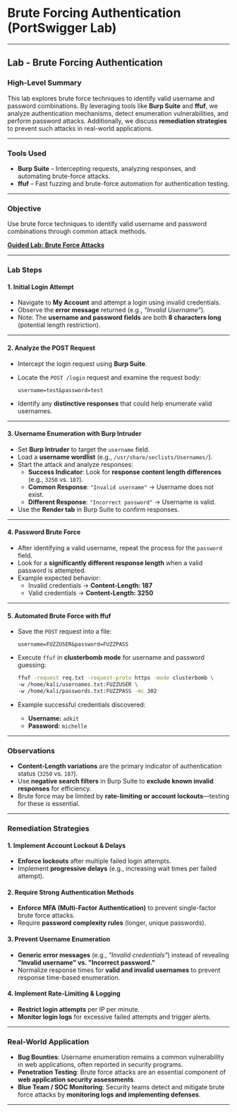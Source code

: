 # Brute Forcing Authentication (PortSwigger Lab)

***

## **Lab - Brute Forcing Authentication**

### **High-Level Summary**

This lab explores brute force techniques to identify valid username and password combinations. By leveraging tools like **Burp Suite** and **ffuf**, we analyze authentication mechanisms, detect enumeration vulnerabilities, and perform password attacks. Additionally, we discuss **remediation strategies** to prevent such attacks in real-world applications.

***

### **Tools Used**

* **Burp Suite** – Intercepting requests, analyzing responses, and automating brute-force attacks.
* **ffuf** – Fast fuzzing and brute-force automation for authentication testing.

***

### **Objective**

Use brute force techniques to identify valid username and password combinations through common attack methods.

[**Guided Lab: Brute Force Attacks**](https://portswigger.net/web-security/authentication/password-based/lab-username-enumeration-via-different-responses)

***

### **Lab Steps**

#### 1. **Initial Login Attempt**

* Navigate to **My Account** and attempt a login using invalid credentials.
* Observe the **error message** returned (e.g., _"Invalid Username"_).
* Note: The **username and password fields** are both **8 characters long** (potential length restriction).

***

#### 2. **Analyze the POST Request**

* Intercept the login request using **Burp Suite**.
*   Locate the `POST /login` request and examine the request body:

    ```plaintext
    username=test&password=test
    ```
* Identify any **distinctive responses** that could help enumerate valid usernames.

***

#### 3. **Username Enumeration with Burp Intruder**

* Set **Burp Intruder** to target the `username` field.
* Load a **username wordlist** (e.g., `/usr/share/seclists/Usernames/`).
* Start the attack and analyze responses:
  * **Success Indicator**: Look for **response content length differences** (e.g., `3250` vs. `187`).
  * **Common Response**: `"Invalid username"` → Username does not exist.
  * **Different Response**: `"Incorrect password"` → Username is valid.
* Use the **Render tab** in Burp Suite to confirm responses.

***

#### 4. **Password Brute Force**

* After identifying a valid username, repeat the process for the `password` field.
* Look for a **significantly different response length** when a valid password is attempted.
* Example expected behavior:
  * Invalid credentials → **Content-Length: 187**
  * Valid credentials → **Content-Length: 3250**

***

#### 5. **Automated Brute Force with ffuf**

*   Save the `POST` request into a file:

    ```plaintext
    username=FUZZUSER&password=FUZZPASS
    ```
*   Execute `ffuf` in **clusterbomb mode** for username and password guessing:

    ```bash
    ffuf -request req.txt -request-proto https -mode clusterbomb \
    -w /home/kali/usernames.txt:FUZZUSER \
    -w /home/kali/passwords.txt:FUZZPASS -mc 302
    ```
* Example successful credentials discovered:
  * **Username:** `adkit`
  * **Password:** `michelle`

***

### **Observations**

* **Content-Length variations** are the primary indicator of authentication status (`3250` vs. `187`).
* Use **negative search filters** in Burp Suite to **exclude known invalid responses** for efficiency.
* Brute force may be limited by **rate-limiting or account lockouts**—testing for these is essential.

***

### **Remediation Strategies**

#### **1. Implement Account Lockout & Delays**

* **Enforce lockouts** after multiple failed login attempts.
* Implement **progressive delays** (e.g., increasing wait times per failed attempt).

#### **2. Require Strong Authentication Methods**

* **Enforce MFA (Multi-Factor Authentication)** to prevent single-factor brute force attacks.
* Require **password complexity rules** (longer, unique passwords).

#### **3. Prevent Username Enumeration**

* **Generic error messages** (e.g., _"Invalid credentials"_) instead of revealing **"Invalid username" vs. "Incorrect password."**
* Normalize response times for **valid and invalid usernames** to prevent response time-based enumeration.

#### **4. Implement Rate-Limiting & Logging**

* **Restrict login attempts** per IP per minute.
* **Monitor login logs** for excessive failed attempts and trigger alerts.

***

### **Real-World Application**

* **Bug Bounties**: Username enumeration remains a common vulnerability in web applications, often reported in security programs.
* **Penetration Testing**: Brute force attacks are an essential component of **web application security assessments**.
* **Blue Team / SOC Monitoring**: Security teams detect and mitigate brute force attacks by **monitoring logs and implementing defenses**.

***
